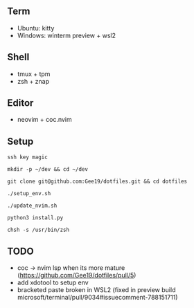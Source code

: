 ## Term
- Ubuntu: kitty
- Windows: winterm preview + wsl2

## Shell
- tmux + tpm
- zsh + znap

## Editor
- neovim + coc.nvim

## Setup
`ssh key magic`

`mkdir -p ~/dev && cd ~/dev`

`git clone git@github.com:Gee19/dotfiles.git && cd dotfiles`

`./setup_env.sh`

`./update_nvim.sh`

`python3 install.py`

`chsh -s /usr/bin/zsh`

## TODO
- coc -> nvim lsp when its more mature (https://github.com/Gee19/dotfiles/pull/5)
- add xdotool to setup env
- bracketed paste broken in WSL2 (fixed in preview build microsoft/terminal/pull/9034#issuecomment-788151711)
